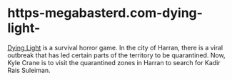# https-megabasterd.com-dying-light-
[Dying Light](https://megabasterd.com/dying-light/) is a survival horror game. In the city of Harran, there is a viral outbreak that has led certain parts of the territory to be quarantined. Now, Kyle Crane is to visit the quarantined zones in Harran to search for Kadir Rais Suleiman.
